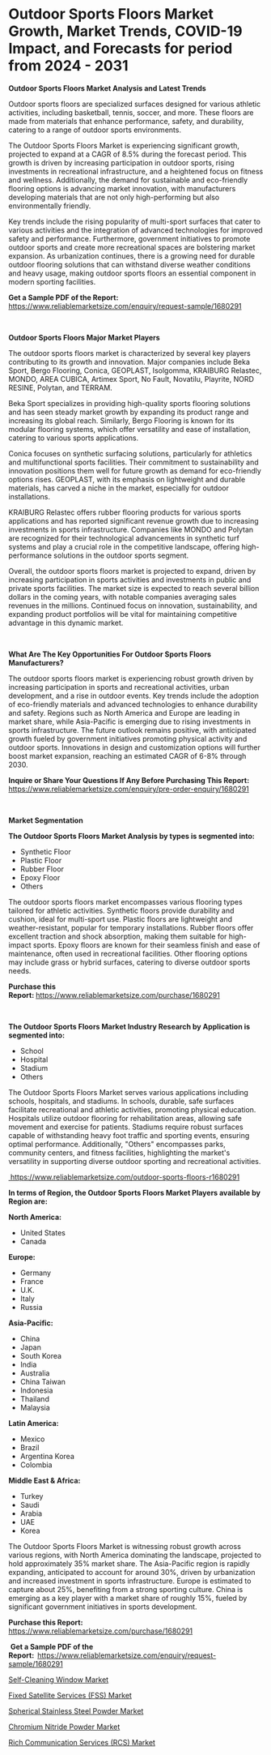 <p><h1>Outdoor Sports Floors Market Growth, Market Trends, COVID-19 Impact, and Forecasts for period from 2024 - 2031</h1></p><p><strong>Outdoor Sports Floors Market Analysis and Latest Trends</strong></p>
<p><p>Outdoor sports floors are specialized surfaces designed for various athletic activities, including basketball, tennis, soccer, and more. These floors are made from materials that enhance performance, safety, and durability, catering to a range of outdoor sports environments. </p><p>The Outdoor Sports Floors Market is experiencing significant growth, projected to expand at a CAGR of 8.5% during the forecast period. This growth is driven by increasing participation in outdoor sports, rising investments in recreational infrastructure, and a heightened focus on fitness and wellness. Additionally, the demand for sustainable and eco-friendly flooring options is advancing market innovation, with manufacturers developing materials that are not only high-performing but also environmentally friendly.</p><p>Key trends include the rising popularity of multi-sport surfaces that cater to various activities and the integration of advanced technologies for improved safety and performance. Furthermore, government initiatives to promote outdoor sports and create more recreational spaces are bolstering market expansion. As urbanization continues, there is a growing need for durable outdoor flooring solutions that can withstand diverse weather conditions and heavy usage, making outdoor sports floors an essential component in modern sporting facilities.</p></p>
<p><strong>Get a Sample PDF of the Report:&nbsp;</strong> <a href="https://www.reliablemarketsize.com/enquiry/request-sample/1680291?utm_campaign=1550&utm_medium=2&utm_source=Github&utm_content=ia&utm_term=14102024&utm_id=outdoor-sports-floors">https://www.reliablemarketsize.com/enquiry/request-sample/1680291</a></p>
<p>&nbsp;</p>
<p><strong>Outdoor Sports Floors Major Market Players</strong></p>
<p><p>The outdoor sports floors market is characterized by several key players contributing to its growth and innovation. Major companies include Beka Sport, Bergo Flooring, Conica, GEOPLAST, Isolgomma, KRAIBURG Relastec, MONDO, AREA CUBICA, Artimex Sport, No Fault, Novatilu, Playrite, NORD RESINE, Polytan, and TERRAM. </p><p>Beka Sport specializes in providing high-quality sports flooring solutions and has seen steady market growth by expanding its product range and increasing its global reach. Similarly, Bergo Flooring is known for its modular flooring systems, which offer versatility and ease of installation, catering to various sports applications.</p><p>Conica focuses on synthetic surfacing solutions, particularly for athletics and multifunctional sports facilities. Their commitment to sustainability and innovation positions them well for future growth as demand for eco-friendly options rises. GEOPLAST, with its emphasis on lightweight and durable materials, has carved a niche in the market, especially for outdoor installations.</p><p>KRAIBURG Relastec offers rubber flooring products for various sports applications and has reported significant revenue growth due to increasing investments in sports infrastructure. Companies like MONDO and Polytan are recognized for their technological advancements in synthetic turf systems and play a crucial role in the competitive landscape, offering high-performance solutions in the outdoor sports segment.</p><p>Overall, the outdoor sports floors market is projected to expand, driven by increasing participation in sports activities and investments in public and private sports facilities. The market size is expected to reach several billion dollars in the coming years, with notable companies averaging sales revenues in the millions. Continued focus on innovation, sustainability, and expanding product portfolios will be vital for maintaining competitive advantage in this dynamic market.</p></p>
<p>&nbsp;</p>
<p><strong>What Are The Key Opportunities For Outdoor Sports Floors Manufacturers?</strong></p>
<p><p>The outdoor sports floors market is experiencing robust growth driven by increasing participation in sports and recreational activities, urban development, and a rise in outdoor events. Key trends include the adoption of eco-friendly materials and advanced technologies to enhance durability and safety. Regions such as North America and Europe are leading in market share, while Asia-Pacific is emerging due to rising investments in sports infrastructure. The future outlook remains positive, with anticipated growth fueled by government initiatives promoting physical activity and outdoor sports. Innovations in design and customization options will further boost market expansion, reaching an estimated CAGR of 6-8% through 2030.</p></p>
<p><strong>Inquire or Share Your Questions If Any Before Purchasing This Report:</strong> <a href="https://www.reliablemarketsize.com/enquiry/pre-order-enquiry/1680291?utm_campaign=1550&utm_medium=2&utm_source=Github&utm_content=ia&utm_term=14102024&utm_id=outdoor-sports-floors">https://www.reliablemarketsize.com/enquiry/pre-order-enquiry/1680291</a></p>
<p>&nbsp;</p>
<p><strong>Market Segmentation</strong></p>
<p><strong>The Outdoor Sports Floors Market Analysis by types is segmented into:</strong></p>
<p><ul><li>Synthetic Floor</li><li>Plastic Floor</li><li>Rubber Floor</li><li>Epoxy Floor</li><li>Others</li></ul></p>
<p><p>The outdoor sports floors market encompasses various flooring types tailored for athletic activities. Synthetic floors provide durability and cushion, ideal for multi-sport use. Plastic floors are lightweight and weather-resistant, popular for temporary installations. Rubber floors offer excellent traction and shock absorption, making them suitable for high-impact sports. Epoxy floors are known for their seamless finish and ease of maintenance, often used in recreational facilities. Other flooring options may include grass or hybrid surfaces, catering to diverse outdoor sports needs.</p></p>
<p><strong>Purchase this Report:&nbsp;</strong><a href="https://www.reliablemarketsize.com/purchase/1680291?utm_campaign=1550&utm_medium=2&utm_source=Github&utm_content=ia&utm_term=14102024&utm_id=outdoor-sports-floors">https://www.reliablemarketsize.com/purchase/1680291</a></p>
<p>&nbsp;</p>
<p><strong>The Outdoor Sports Floors Market Industry Research by Application is segmented into:</strong></p>
<p><ul><li>School</li><li>Hospital</li><li>Stadium</li><li>Others</li></ul></p>
<p><p>The Outdoor Sports Floors Market serves various applications including schools, hospitals, and stadiums. In schools, durable, safe surfaces facilitate recreational and athletic activities, promoting physical education. Hospitals utilize outdoor flooring for rehabilitation areas, allowing safe movement and exercise for patients. Stadiums require robust surfaces capable of withstanding heavy foot traffic and sporting events, ensuring optimal performance. Additionally, "Others" encompasses parks, community centers, and fitness facilities, highlighting the market's versatility in supporting diverse outdoor sporting and recreational activities.</p></p>
<p><a href="https://www.reliablemarketsize.com/outdoor-sports-floors-r1680291?utm_campaign=1550&utm_medium=2&utm_source=Github&utm_content=ia&utm_term=14102024&utm_id=outdoor-sports-floors">&nbsp;https://www.reliablemarketsize.com/outdoor-sports-floors-r1680291</a></p>
<p><strong>In terms of Region, the Outdoor Sports Floors Market Players available by Region are:</strong></p>
<p>
    <p> <strong> North America: </strong>
        <ul>
            <li>United States</li>
            <li>Canada</li>
        </ul>
        </p> 
    <p> <strong> Europe: </strong>
        <ul>
            <li>Germany</li>
            <li>France</li>
            <li>U.K.</li>
            <li>Italy</li>
            <li>Russia</li>
        </ul>
        </p> 
    <p> <strong> Asia-Pacific: </strong>
        <ul>
            <li>China</li>
            <li>Japan</li>
            <li>South Korea</li>
            <li>India</li>
            <li>Australia</li>
            <li>China Taiwan</li>
            <li>Indonesia</li>
            <li>Thailand</li>
            <li>Malaysia</li>
        </ul>
        </p> 
    <p> <strong> Latin America: </strong>
        <ul>
            <li>Mexico</li>
            <li>Brazil</li>
            <li>Argentina Korea</li>
            <li>Colombia</li>
        </ul>
        </p> 
    <p> <strong> Middle East & Africa: </strong>
        <ul>
            <li>Turkey</li>
            <li>Saudi</li>
            <li>Arabia</li>
            <li>UAE</li>
            <li>Korea</li>
        </ul>
    </p>
    </p>
<p><p>The Outdoor Sports Floors Market is witnessing robust growth across various regions, with North America dominating the landscape, projected to hold approximately 35% market share. The Asia-Pacific region is rapidly expanding, anticipated to account for around 30%, driven by urbanization and increased investment in sports infrastructure. Europe is estimated to capture about 25%, benefiting from a strong sporting culture. China is emerging as a key player with a market share of roughly 15%, fueled by significant government initiatives in sports development.</p></p>
<p><strong>Purchase this Report: </strong><a href="https://www.reliablemarketsize.com/purchase/1680291?utm_campaign=1550&utm_medium=2&utm_source=Github&utm_content=ia&utm_term=14102024&utm_id=outdoor-sports-floors">https://www.reliablemarketsize.com/purchase/1680291</a></p>
<p>&nbsp;<strong>Get a Sample PDF of the Report:&nbsp;&nbsp;</strong><a href="https://www.reliablemarketsize.com/enquiry/request-sample/1680291?utm_campaign=1550&utm_medium=2&utm_source=Github&utm_content=ia&utm_term=14102024&utm_id=outdoor-sports-floors">https://www.reliablemarketsize.com/enquiry/request-sample/1680291</a></p>
<p><strong></strong></p>
<p><p><a href="https://www.linkedin.com/pulse/self-cleaning-window-market-overview-global-trends-future-prospects-bjy4f?utm_campaign=1550&utm_medium=2&utm_source=Github&utm_content=ia&utm_term=14102024&utm_id=outdoor-sports-floors">Self-Cleaning Window Market</a></p><p><a href="https://www.linkedin.com/pulse/investment-opportunities-fixed-satellite-services-fss-sector-ujuqf?utm_campaign=1550&utm_medium=2&utm_source=Github&utm_content=ia&utm_term=14102024&utm_id=outdoor-sports-floors">Fixed Satellite Services (FSS) Market</a></p><p><a href="https://github.com/driubautch/Market-Research-Report-List-1/blob/main/spherical-stainless-steel-powder-market.md?utm_campaign=1550&utm_medium=2&utm_source=Github&utm_content=ia&utm_term=14102024&utm_id=outdoor-sports-floors">Spherical Stainless Steel Powder Market</a></p><p><a href="https://github.com/cano01c7/Market-Research-Report-List-1/blob/main/chromium-nitride-powder-market.md?utm_campaign=1550&utm_medium=2&utm_source=Github&utm_content=ia&utm_term=14102024&utm_id=outdoor-sports-floors">Chromium Nitride Powder Market</a></p><p><a href="https://www.linkedin.com/pulse/unlocking-growth-potential-strategic-analysis-rich-communication-bmnvf?trk=public_post_embed_feed-article-content&utm_campaign=1550&utm_medium=2&utm_source=Github&utm_content=ia&utm_term=14102024&utm_id=outdoor-sports-floors">Rich Communication Services (RCS) Market</a></p></p>
